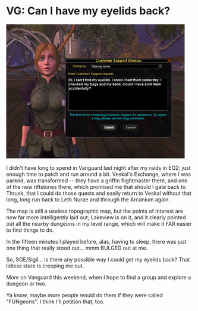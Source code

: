 # VG: Can I have my eyelids back?

![eyelids.jpg](../uploads/2008/03/eyelids.jpg)

I didn't have long to spend in Vanguard last night after my raids in EQ2; just enough time to patch and run around a bit. Veskal's Exchange, where I was parked, was transformed -- they have a griffin flightmaster there, and one of the new riftstones there, which promised me that should I gate back to Thrusk, that I could do those quests and easily return to Veskal without that long, long run back to Leth Nurae and through the Arcanium again.

The map is still a useless topographic map, but the points of interest are now far more intelligently laid out; Lakeview is on it, and it clearly pointed out all the nearby dungeons in my level range, which will make it FAR easier to find things to do.

In the fifteen minutes I played before, alas, having to sleep, there was just one thing that really stood out... mmm BULGED out at me.

So, SOE/Sigil... is there any possible way I could get my eyelids back? That lidless stare is creeping me out.

More on Vanguard this weekend, when I hope to find a group and explore a dungeon or two. 

Ya know, maybe more people would do them if they were called "FUNgeons". I think I'll petition that, too.

